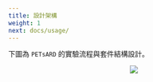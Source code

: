 ```yaml
---
title: 設計架構
weight: 1
next: docs/usage/
---
```


下圖為 `PETsARD` 的實驗流程與套件結構設計。

<p align="center"><img src="/PETsARD/images/PETsARD_design_zhtw.png"></p>
